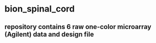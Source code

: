 # bion_spinal_cord

## repository contains 6 raw one-color microarray (Agilent) data and design file
